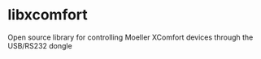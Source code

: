 libxcomfort
===========

Open source library for controlling Moeller XComfort devices through the USB/RS232 dongle